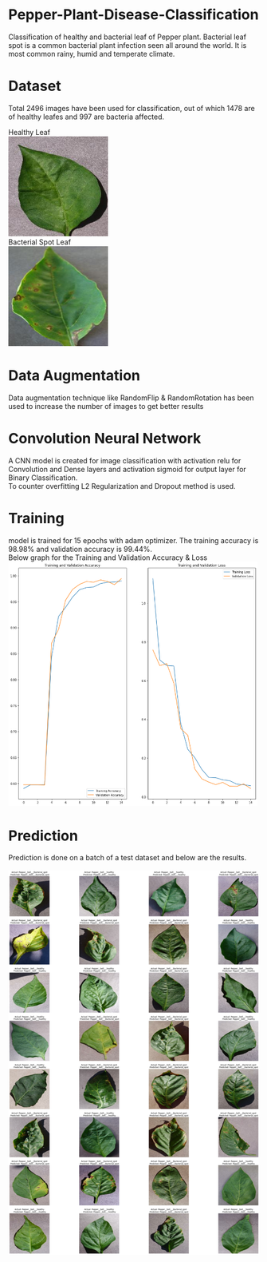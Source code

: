 # Pepper-Plant-Disease-Classification
Classification of healthy and bacterial leaf of Pepper plant.
Bacterial leaf spot is a common bacterial plant infection seen all around the world. It is most common rainy, humid and temperate climate.

# Dataset
Total 2496 images have been used for classification, out of which 1478 are of healthy leafes and 997 are bacteria affected.

Healthy Leaf<br />
<img src="images/Healthy_Leaf.JPG" width="200"><br />
Bacterial Spot Leaf<br />
<img src="images/Bacterial_Spot_Leaf.JPG" width="200"><br />

# Data Augmentation
Data augmentation technique like RandomFlip & RandomRotation has been used to increase the number of images to get better results

# Convolution Neural Network
A CNN model is created for image classification with activation relu for Convolution and Dense layers and activation sigmoid for output layer for Binary Classification.<br />
To counter overfitting L2 Regularization and Dropout method is used.<br />

# Training
model is trained for 15 epochs with adam optimizer. The training accuracy is 98.98% and validation accuracy is 99.44%.<br />
Below graph for the Training and Validation Accuracy & Loss<br />
<img src="images/Accuracy_&_Loss.png" width="500"><br />

# Prediction
Prediction is done on a batch of a test dataset and below are the results.<br />
<br />
<img src="images/prediction.png" width="1000"><br />
